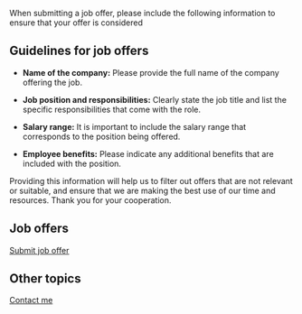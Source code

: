 
When submitting a job offer, please include the following information to ensure that your offer is considered
<div class="guidelines">
      <h2>Guidelines for job offers</h2>  
</div>

- **Name of the company:** Please provide the full name of the company offering the job.

- **Job position and responsibilities:** Clearly state the job title and list the specific responsibilities that come with the role.

- **Salary range:** It is important to include the salary range that corresponds to the position being offered.

- **Employee benefits:** Please indicate any additional benefits that are included with the position.

Providing this information will help us to filter out offers that are not relevant or suitable, and ensure that we are making the best use of our time and resources. Thank you for your cooperation.




<div class="d-flex justify-content-around">

<div class="text-center">
<h2>Job offers</h2>
<a href="mailto:contact@ponzeladesign.com" class="btn btn-outline-light mt-2">Submit job offer</a>
</div>

<div class="text-center">
<h2>Other topics</h2>
<a href="mailto:contact@ponzeladesign.com?subject=Job%20offer" class="btn btn-outline-light mt-2">Contact me</a>
</div>





</div>

